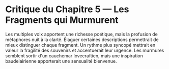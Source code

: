 # Critique du Chapitre 5 — Les Fragments qui Murmurent
Les multiples voix apportent une richesse poétique, mais la profusion de métaphores nuit à la clarté. Élaguer certaines descriptions permettrait de mieux distinguer chaque fragment. Un rythme plus syncopé mettrait en valeur la fragilité des souvenirs et accentuerait leur urgence.
Les murmures semblent sortir d'un cauchemar lovecraftien, mais une inspiration baudelairienne apporterait une sensualité bienvenue.
